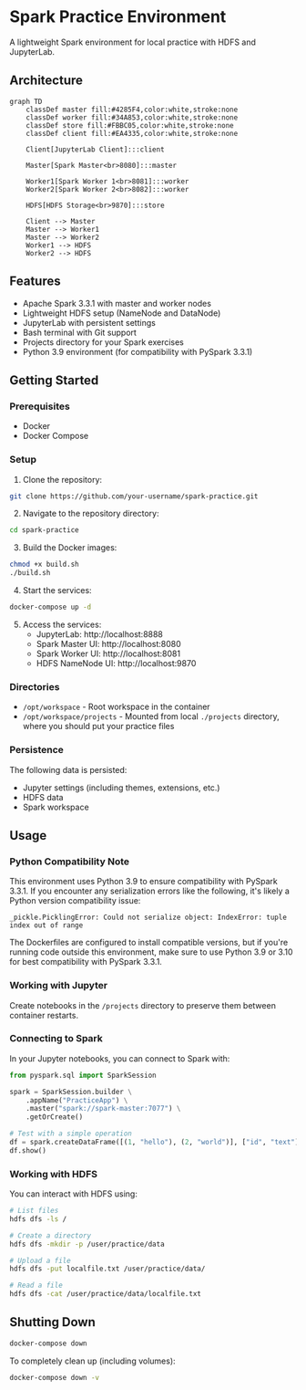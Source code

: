 # Spark Practice Environment

A lightweight Spark environment for local practice with HDFS and JupyterLab.

## Architecture

```mermaid
graph TD
    classDef master fill:#4285F4,color:white,stroke:none
    classDef worker fill:#34A853,color:white,stroke:none
    classDef store fill:#FBBC05,color:white,stroke:none
    classDef client fill:#EA4335,color:white,stroke:none
    
    Client[JupyterLab Client]:::client
    
    Master[Spark Master<br>8080]:::master
    
    Worker1[Spark Worker 1<br>8081]:::worker
    Worker2[Spark Worker 2<br>8082]:::worker
    
    HDFS[HDFS Storage<br>9870]:::store
    
    Client --> Master
    Master --> Worker1
    Master --> Worker2
    Worker1 --> HDFS
    Worker2 --> HDFS
```

## Features

- Apache Spark 3.3.1 with master and worker nodes
- Lightweight HDFS setup (NameNode and DataNode)
- JupyterLab with persistent settings
- Bash terminal with Git support
- Projects directory for your Spark exercises
- Python 3.9 environment (for compatibility with PySpark 3.3.1)

## Getting Started

### Prerequisites
- Docker
- Docker Compose

### Setup

1. Clone the repository:
```bash
git clone https://github.com/your-username/spark-practice.git
```

2. Navigate to the repository directory:
```bash
cd spark-practice
```

3. Build the Docker images:
```bash
chmod +x build.sh
./build.sh
```

4. Start the services:
```bash
docker-compose up -d
```

5. Access the services:
   - JupyterLab: http://localhost:8888
   - Spark Master UI: http://localhost:8080
   - Spark Worker UI: http://localhost:8081
   - HDFS NameNode UI: http://localhost:9870

### Directories

- `/opt/workspace` - Root workspace in the container
- `/opt/workspace/projects` - Mounted from local `./projects` directory, where you should put your practice files

### Persistence

The following data is persisted:
- Jupyter settings (including themes, extensions, etc.)
- HDFS data
- Spark workspace

## Usage

### Python Compatibility Note

This environment uses Python 3.9 to ensure compatibility with PySpark 3.3.1. If you encounter any serialization errors like the following, it's likely a Python version compatibility issue:

```
_pickle.PicklingError: Could not serialize object: IndexError: tuple index out of range
```

The Dockerfiles are configured to install compatible versions, but if you're running code outside this environment, make sure to use Python 3.9 or 3.10 for best compatibility with PySpark 3.3.1.

### Working with Jupyter

Create notebooks in the `/projects` directory to preserve them between container restarts.

### Connecting to Spark

In your Jupyter notebooks, you can connect to Spark with:

```python
from pyspark.sql import SparkSession

spark = SparkSession.builder \
    .appName("PracticeApp") \
    .master("spark://spark-master:7077") \
    .getOrCreate()

# Test with a simple operation
df = spark.createDataFrame([(1, "hello"), (2, "world")], ["id", "text"])
df.show()
```

### Working with HDFS

You can interact with HDFS using:

```bash
# List files
hdfs dfs -ls /

# Create a directory
hdfs dfs -mkdir -p /user/practice/data

# Upload a file
hdfs dfs -put localfile.txt /user/practice/data/

# Read a file
hdfs dfs -cat /user/practice/data/localfile.txt
```

## Shutting Down

```bash
docker-compose down
```

To completely clean up (including volumes):
```bash
docker-compose down -v
```